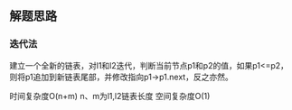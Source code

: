 ## 解题思路

### 迭代法
建立一个全新的链表，对l1和l2迭代，判断当前节点p1和p2的值，如果p1<=p2，则将p1追加到新链表尾部，并修改指向p1->p1.next，反之亦然。

时间复杂度O(n+m) n、m为l1,l2链表长度 空间复杂度O(1)

